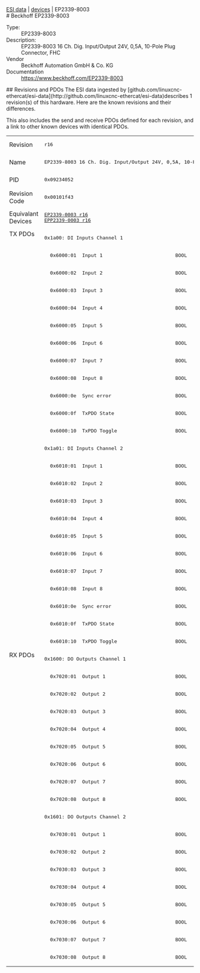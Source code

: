 <div class="nav"><a href="/esi-data">ESI data</a> | <a href="/esi-data/devices">devices</a> | EP2339-8003</div>
#  Beckhoff EP2339-8003

<dl>
  <dt>Type:</dt><dd>EP2339-8003</dd>
  <dt>Description:</dt><dd>EP2339-8003 16 Ch. Dig. Input/Output 24V, 0,5A, 10-Pole Plug Connector, FHC</dd>
  <dt>Vendor</dt><dd>Beckhoff Automation GmbH & Co. KG</dd>
  <dt>Documentation</dt><dd><a href="https://www.beckhoff.com/EP2339-8003">https://www.beckhoff.com/EP2339-8003</a></dd>
</dl>
## Revisions and PDOs
The ESI data ingested by [github.com/linuxcnc-ethercat/esi-data](http://github.com/linuxcnc-ethercat/esi-data)describes 1 revision(s) of this hardware.  Here are the known revisions and their differences.

This also includes the send and receive PDOs defined for each revision, and a link to other known devices with identical PDOs.

<table>
<tr >
<td class="first">Revision</td>
<td ><pre>r16</pre></td>
</tr>
<tr >
<td class="first">Name</td>
<td ><pre>EP2339-8003 16 Ch. Dig. Input/Output 24V, 0,5A, 10-Pole Plug Connector, FHC</pre></td>
</tr>
<tr >
<td class="first">PID</td>
<td ><pre>0x09234052</pre></td>
</tr>
<tr >
<td class="first">Revision Code</td>
<td ><pre>0x00101f43</pre></td>
</tr>
<tr >
<td class="first">Equivalant Devices</td>
<td ><pre><a href="EP2339-0003">EP2339-0003 r16</a><br/><a href="EPP2339-0003">EPP2339-0003 r16</a></pre></td>
</tr>
<tr class="txpdo pdosection">
<td class="first" rowspan=24 valign=top>TX PDOs</td>
<td><pre>0x1a00: DI Inputs Channel 1</pre></td>
<td></td>
</tr>
<tr class="txpdo">
<td ><pre>  0x6000:01  Input 1                         BOOL</pre></td>
</tr>
<tr class="txpdo">
<td ><pre>  0x6000:02  Input 2                         BOOL</pre></td>
</tr>
<tr class="txpdo">
<td ><pre>  0x6000:03  Input 3                         BOOL</pre></td>
</tr>
<tr class="txpdo">
<td ><pre>  0x6000:04  Input 4                         BOOL</pre></td>
</tr>
<tr class="txpdo">
<td ><pre>  0x6000:05  Input 5                         BOOL</pre></td>
</tr>
<tr class="txpdo">
<td ><pre>  0x6000:06  Input 6                         BOOL</pre></td>
</tr>
<tr class="txpdo">
<td ><pre>  0x6000:07  Input 7                         BOOL</pre></td>
</tr>
<tr class="txpdo">
<td ><pre>  0x6000:08  Input 8                         BOOL</pre></td>
</tr>
<tr class="txpdo">
<td ><pre>  0x6000:0e  Sync error                      BOOL</pre></td>
</tr>
<tr class="txpdo">
<td ><pre>  0x6000:0f  TxPDO State                     BOOL</pre></td>
</tr>
<tr class="txpdo">
<td ><pre>  0x6000:10  TxPDO Toggle                    BOOL</pre></td>
</tr>
<tr class="txpdo pdosection">
<td ><pre>0x1a01: DI Inputs Channel 2</pre></td>
</tr>
<tr class="txpdo">
<td ><pre>  0x6010:01  Input 1                         BOOL</pre></td>
</tr>
<tr class="txpdo">
<td ><pre>  0x6010:02  Input 2                         BOOL</pre></td>
</tr>
<tr class="txpdo">
<td ><pre>  0x6010:03  Input 3                         BOOL</pre></td>
</tr>
<tr class="txpdo">
<td ><pre>  0x6010:04  Input 4                         BOOL</pre></td>
</tr>
<tr class="txpdo">
<td ><pre>  0x6010:05  Input 5                         BOOL</pre></td>
</tr>
<tr class="txpdo">
<td ><pre>  0x6010:06  Input 6                         BOOL</pre></td>
</tr>
<tr class="txpdo">
<td ><pre>  0x6010:07  Input 7                         BOOL</pre></td>
</tr>
<tr class="txpdo">
<td ><pre>  0x6010:08  Input 8                         BOOL</pre></td>
</tr>
<tr class="txpdo">
<td ><pre>  0x6010:0e  Sync error                      BOOL</pre></td>
</tr>
<tr class="txpdo">
<td ><pre>  0x6010:0f  TxPDO State                     BOOL</pre></td>
</tr>
<tr class="txpdo">
<td ><pre>  0x6010:10  TxPDO Toggle                    BOOL</pre></td>
</tr>
<tr class="rxpdo pdosection">
<td class="first" rowspan=18 valign=top>RX PDOs</td>
<td><pre>0x1600: DO Outputs Channel 1</pre></td>
<td></td>
</tr>
<tr class="rxpdo">
<td ><pre>  0x7020:01  Output 1                        BOOL</pre></td>
</tr>
<tr class="rxpdo">
<td ><pre>  0x7020:02  Output 2                        BOOL</pre></td>
</tr>
<tr class="rxpdo">
<td ><pre>  0x7020:03  Output 3                        BOOL</pre></td>
</tr>
<tr class="rxpdo">
<td ><pre>  0x7020:04  Output 4                        BOOL</pre></td>
</tr>
<tr class="rxpdo">
<td ><pre>  0x7020:05  Output 5                        BOOL</pre></td>
</tr>
<tr class="rxpdo">
<td ><pre>  0x7020:06  Output 6                        BOOL</pre></td>
</tr>
<tr class="rxpdo">
<td ><pre>  0x7020:07  Output 7                        BOOL</pre></td>
</tr>
<tr class="rxpdo">
<td ><pre>  0x7020:08  Output 8                        BOOL</pre></td>
</tr>
<tr class="rxpdo pdosection">
<td ><pre>0x1601: DO Outputs Channel 2</pre></td>
</tr>
<tr class="rxpdo">
<td ><pre>  0x7030:01  Output 1                        BOOL</pre></td>
</tr>
<tr class="rxpdo">
<td ><pre>  0x7030:02  Output 2                        BOOL</pre></td>
</tr>
<tr class="rxpdo">
<td ><pre>  0x7030:03  Output 3                        BOOL</pre></td>
</tr>
<tr class="rxpdo">
<td ><pre>  0x7030:04  Output 4                        BOOL</pre></td>
</tr>
<tr class="rxpdo">
<td ><pre>  0x7030:05  Output 5                        BOOL</pre></td>
</tr>
<tr class="rxpdo">
<td ><pre>  0x7030:06  Output 6                        BOOL</pre></td>
</tr>
<tr class="rxpdo">
<td ><pre>  0x7030:07  Output 7                        BOOL</pre></td>
</tr>
<tr class="rxpdo">
<td ><pre>  0x7030:08  Output 8                        BOOL</pre></td>
</tr>
</table>
